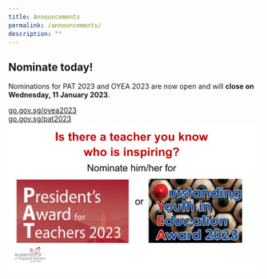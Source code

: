 ```yaml
---
title: Announcements
permalink: /announcements/
description: ""
---
```

## Nominate today! 
Nominations for PAT 2023 and OYEA 2023 are now open and will **close on Wednesday, 11 January 2023**.  
 
[go.gov.sg/oyea2023](https://go.gov.sg/oyea2023)  
[go.gov.sg/pat2023](https://go.gov.sg/pat2023)  
![](/images/Announcement/PAT-OYEA2023_SM.jpg)